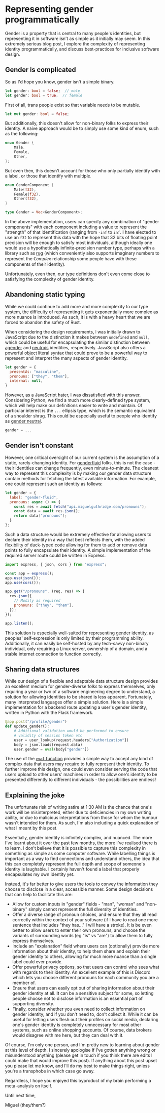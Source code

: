 # Representing gender programmatically

Gender is a property that is central to many people's identities, but representing it in software isn't as simple as it initially may seem. In this extremely serious blog post, I explore the complexity of representing identity programmatically, and discuss best-practices for inclusive software design.

<!--more-->

## Gender is complicated

So as I'd hope you know, gender isn't a simple binary.

```rust
let gender: bool = false;  // male
let gender: bool = true;  // female
```

First of all, trans people exist so that variable needs to be mutable.

```rust
let mut gender: bool = false;
```

But additionally, this doesn't allow for non-binary folks to express their identity. A naive approach would be to simply use some kind of enum, such as the following:

```rust
enum Gender {
    Male,
    Female,
    Other,
};
```

But even then, this doesn't account for those who only partially identify with a label, or those that identify with multiple.

```rust
enum GenderComponent {
    Male(f32),
    Female(f32),
    Other(f32),
}

type Gender = Vec<GenderComponent>;
```

In the above implementation, users can specify any combination of "gender components" with each component including a value to represent the "strength" of that identification (ranging from `-inf` to `inf`. I have elected to use an `f32` to represent this data with the hope that 32 bits of floating point precision will be enough to satisfy most individuals, although ideally one would use a hypothetically infinite-precision number type, perhaps with a library such as [rug](https://docs.rs/rug/latest/rug/) (which conveniently also supports imaginary numbers to represent the $\mathbb{C}omplex$ relationship some people have with these components of their identity).

Unfortunately, even then, our type definitions don't even come close to satisfying the complexity of gender identity.

## Abandoning static typing

While we could continue to add more and more complexity to our type system, the difficulty of representing it gets exponentially more complex as more nuance is introduced. As such, it is with a heavy heart that we are forced to abandon the safety of Rust.

When considering the design requirements, I was initially drawn to JavaScript due to the distinction it makes between `undefined` and `null`, which could be useful for encapsulating the similar distinction between [agender](https://nonbinary.wiki/wiki/Agender) and [neutrois](https://nonbinary.wiki/wiki/Neutrois) identities, respectively. JavaScript also offers a powerful object literal syntax that could prove to be a powerful way to represent and interpret the many aspects of gender identity.

```js
let gender = {
  presentAs: "masculine",
  pronouns: ["they", "them"],
  internal: null,
}
```

However, as a JavaScript hater, I was dissatisfied with this answer. Considering Python, we find a much more clearly-defined type system, which will help make our definitions easier to write and maintain. Of particular interest is the `...` ellipsis type, which is the semantic equivalent of a shoulder shrug. This could be especially useful to people who identify as [gender neutral](https://nonbinary.wiki/wiki/Gender_neutral).

```python
gender = ...
```

## Gender isn't constant

However, one critical oversight of our current system is the assumption of a static, rarely-changing identity. For [genderfluid](https://nonbinary.wiki/wiki/Genderfluid) folks, this is not the case - their identities can change frequently, even minute-to-minute. The cleanest way to represent this complexity is by making our gender data structure contain methods for fetching the latest available information. For example, one could represent such an identity as follows:

```js
let gender = {
  label: "gender-fluid",
  pronouns: async () => {
    const res = await fetch("api.miguelguthridge.com/pronouns");
    const data = await res.json();
    return data["pronouns"];
  }
};
```

Such a data structure would be extremely effective for allowing users to declare their identity in a way that best reflects them, with the added flexibility of duck-typed code allowing for them to add or remove data points to fully encapsulate their identity. A simple implementation of the required server route could be written in Express.

```js
import express, { json, cors } from "express";

const app = express();
app.use(json());
app.use(cors());

app.get("/pronouns", (req, res) => {
  res.json({
    // Modify as required
    pronouns: ["they", "them"],
  });
});

app.listen();
```

This solution is especially well-suited for representing gender identity, as peoples' self-expression is only limited by their programming ability. Additionally, it can easily be self-hosted by any tech-savvy non-binary individual, only requiring a Linux server, ownership of a domain, and a stable internet connection to function correctly.

## Sharing data structures

While our design of a flexible and adaptable data structure design provides an excellent medium for gender-diverse folks to express themselves, only requiring a year or two of a software engineering degree to understand, a solution for allowing identities to be shared is less apparent. Fortunately, many interpreted languages offer a simple solution. Here is a simple implementation for a backend route updating a user's gender identity, written in Python with the Flask framework.

```python
@app.post("/profile/gender")
def update_gender():
    # Additional validation would be performed to ensure
    # validity of session token etc
    user = user_lookup(request.headers["Authorization"])
    body = json.loads(request.data)
    user.gender = eval(body["gender"])
```

The use of the [`eval` function](https://docs.python.org/3/library/functions.html#eval) provides a simple way to accept any kind of complex data that users may require to fully represent their identity. To further improve this design, one could even consider serving the code that users upload to other users' machines in order to allow one's identity to be presented differently to different individuals - the possibilities are endless!

## Explaining the joke

The unfortunate risk of writing satire at 1:30 AM is the chance that one's work will be misinterpreted, either due to deficiencies in my own writing ability, or due to malicious interpretations from those for whom the humour wasn't intended for them. As such, I'm also including a quick explanation of what I meant by this post.

Essentially, gender identity is infinitely complex, and nuanced. The more I've learnt about it over the past few months, the more I've realised there is to learn. I don't believe that it is possible to capture this complexity in something as simple as some computer software. While labelling things is important as a way to find connections and understand others, the idea that this can completely represent the full depth and scope of someone's identity is laughable. I certainly haven't found a label that properly encapsulates my own identity yet.

Instead, it's far better to give users the tools to convey the information they choose to disclose in a clear, accessible manner. Some design decisions that can help to facilitate this are:

- Allow for custom inputs in "gender" fields - "man", "woman" and "non-binary" simply cannot represent the full diversity of identities.
- Offer a diverse range of pronoun choices, and ensure that they all read correctly within the context of your software (if I have to read one more sentence that includes "they has..." I will have a stroke). It is be even better to allow users to enter their own pronouns, and choose the variants of surrounding words (eg "is" vs "are") to allow them to fully express themselves.
- Include an "explanation" field where users can (optionally) provide more information about their identity, to help them share and explain their gender identity to others, allowing for much more nuance than a single label could ever provide.
- Offer powerful privacy options, so that users can control who sees what with regards to their identity. An excellent example of this is Discord which lets you choose different pronouns for each community you are a member of.
- Ensure that users can easily opt out of sharing information about their gender identity at all. It can be a sensitive subject for some, so letting people choose not to disclose information is an essential part of supporting diversity.
- Finally, consider whether you even need to collect information on gender identity, and if you don't need to, don't collect it. While it can be useful for letting users flesh out their profiles on social media, declaring one's gender identity is completely unnecessary for most other systems, such as online shopping accounts. Of course, data brokers would disagree with me here, but they can deal with it.

Of course, I'm only one person, and I'm pretty new to learning about gender at this level of depth. I sincerely apologise if I've gotten anything wrong or misunderstood anything (please get in touch if you think there are edits I could make that would improve this post). If anything about this post upset you please let me know, and I'll do my best to make things right, unless you're a transphobe in which case go away. 

Regardless, I hope you enjoyed this byproduct of my brain performing a meta-analysis on itself.

Until next time,

Miguel (they/them?)


<style>
.markdown-render {
  font-family: "Garamond", "serif";
}

#readme {
  max-width: 800px;
}
</style>